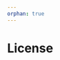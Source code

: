 ```yaml
---
orphan: true
---
```


# License

```{include} ../LICENSE

```
                                                                                                                                                                                                                                                                                                                                                                                                